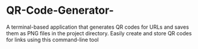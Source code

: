 # QR-Code-Generator-
A terminal-based application that generates QR codes for URLs and saves them as PNG files in the project directory. Easily create and store QR codes for links using this command-line tool
